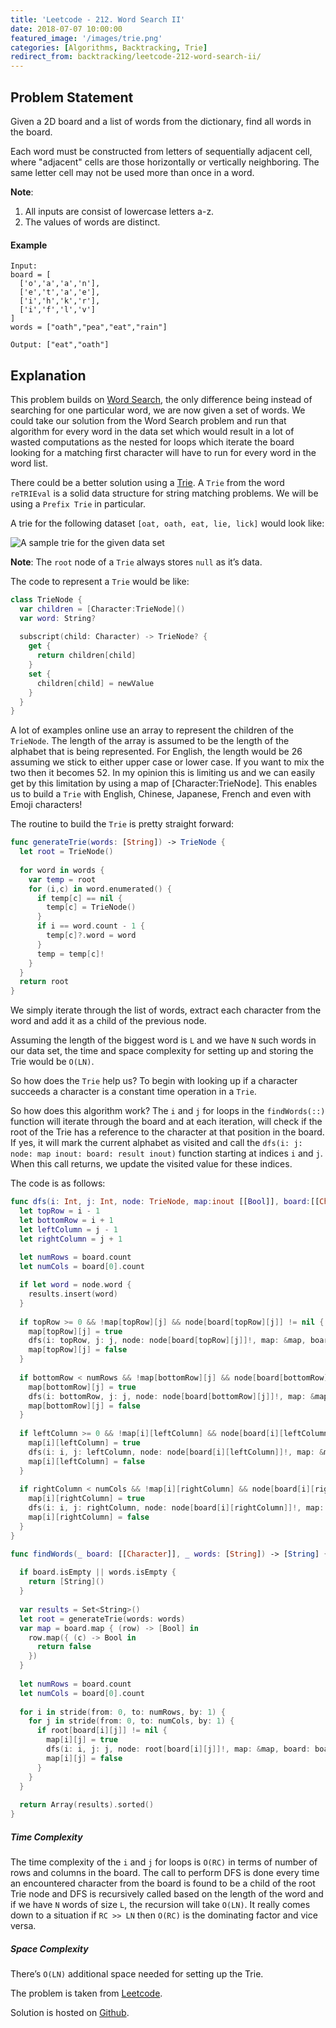 ```yaml
---
title: 'Leetcode - 212. Word Search II'
date: 2018-07-07 10:00:00
featured_image: '/images/trie.png'
categories: [Algorithms, Backtracking, Trie]
redirect_from: backtracking/leetcode-212-word-search-ii/
---
```


## Problem Statement
Given a 2D board and a list of words from the dictionary, find all words in the board.

Each word must be constructed from letters of sequentially adjacent cell, where "adjacent" cells are those horizontally or vertically neighboring. The same letter cell may not be used more than once in a word.

**Note**:
1. All inputs are consist of lowercase letters a-z.
2. The values of words are distinct.

#### Example
```
Input: 
board = [
  ['o','a','a','n'],
  ['e','t','a','e'],
  ['i','h','k','r'],
  ['i','f','l','v']
]
words = ["oath","pea","eat","rain"]

Output: ["eat","oath"]
```

## Explanation

This problem builds on [Word Search](https://mohit.athwani.net/backtracking/leetcode-79-word-search/), the only difference being instead of searching for one particular word, we are now given a set of words. We could take our solution from the Word Search problem and run that algorithm for every word in the data set which would result in a lot of wasted computations as the nested for loops which iterate the board looking for a matching first character will have to run for every word in the word list.

There could be a better solution using a [Trie](https://medium.com/basecs/trying-to-understand-tries-3ec6bede0014). A `Trie` from the word `reTRIEval` is a solid data structure for string matching problems. We will be using a `Prefix Trie` in particular.

A trie for the following dataset `[oat, oath, eat, lie, lick]` would look like:

![A sample trie for the given data set](/images/trie.png)

**Note**: The `root` node of a `Trie` always stores `null` as it’s data.

The code to represent a `Trie` would be like:

```swift
class TrieNode {
  var children = [Character:TrieNode]()
  var word: String?
  
  subscript(child: Character) -> TrieNode? {
    get {
      return children[child]
    }
    set {
      children[child] = newValue
    }
  }
}
```

A lot of examples online use an array to represent the children of the `TrieNode`. The length of the array is assumed to be the length of the alphabet that is being represented. For English, the length would be 26 assuming we stick to either upper case or lower case. If you want to mix the two then it becomes 52. In my opinion this is limiting us and we can easily get by this limitation by using a map of [Character:TrieNode]. This enables us to build a `Trie` with English, Chinese, Japanese, French and even with Emoji characters!

The routine to build the `Trie` is pretty straight forward:

```swift
func generateTrie(words: [String]) -> TrieNode {
  let root = TrieNode()
  
  for word in words {
    var temp = root
    for (i,c) in word.enumerated() {
      if temp[c] == nil {
        temp[c] = TrieNode()
      }
      if i == word.count - 1 {
        temp[c]?.word = word
      }
      temp = temp[c]!
    }
  }
  return root
}
```

We simply iterate through the list of words, extract each character from the word and add it as a child of the previous node.

Assuming the length of the biggest word is `L` and we have `N` such words in our data set, the time and space complexity for setting up and storing the Trie would be `O(LN)`.

So how does the `Trie` help us? To begin with looking up if a character succeeds a character is a constant time operation in a `Trie`.

So how does this algorithm work? The `i` and `j` for loops in the `findWords(::)` function will iterate through the board and at each iteration, will check if the root of the Trie has a reference to the character at that position in the board. If yes, it will mark the current alphabet as visited and call the `dfs(i: j: node: map inout: board: result inout)` function starting at indices `i` and `j`. When this call returns, we update the visited value for these indices.

The code is as follows:

```swift
func dfs(i: Int, j: Int, node: TrieNode, map:inout [[Bool]], board:[[Character]], results: inout Set<String>) {
  let topRow = i - 1
  let bottomRow = i + 1
  let leftColumn = j - 1
  let rightColumn = j + 1
  
  let numRows = board.count
  let numCols = board[0].count

  if let word = node.word {
    results.insert(word)
  }
  
  if topRow >= 0 && !map[topRow][j] && node[board[topRow][j]] != nil {
    map[topRow][j] = true
    dfs(i: topRow, j: j, node: node[board[topRow][j]]!, map: &map, board: board, results: &results)
    map[topRow][j] = false
  }
  
  if bottomRow < numRows && !map[bottomRow][j] && node[board[bottomRow][j]] != nil {
    map[bottomRow][j] = true
    dfs(i: bottomRow, j: j, node: node[board[bottomRow][j]]!, map: &map, board: board, results: &results)
    map[bottomRow][j] = false
  }
  
  if leftColumn >= 0 && !map[i][leftColumn] && node[board[i][leftColumn]] != nil {
    map[i][leftColumn] = true
    dfs(i: i, j: leftColumn, node: node[board[i][leftColumn]]!, map: &map, board: board, results: &results)
    map[i][leftColumn] = false
  }
  
  if rightColumn < numCols && !map[i][rightColumn] && node[board[i][rightColumn]] != nil {
    map[i][rightColumn] = true
    dfs(i: i, j: rightColumn, node: node[board[i][rightColumn]]!, map: &map, board: board, results: &results)
    map[i][rightColumn] = false
  }
}

func findWords(_ board: [[Character]], _ words: [String]) -> [String] {
  
  if board.isEmpty || words.isEmpty {
    return [String]()
  }
  
  var results = Set<String>()
  let root = generateTrie(words: words)
  var map = board.map { (row) -> [Bool] in
    row.map({ (c) -> Bool in
      return false
    })
  }
  
  let numRows = board.count
  let numCols = board[0].count
  
  for i in stride(from: 0, to: numRows, by: 1) {
    for j in stride(from: 0, to: numCols, by: 1) {
      if root[board[i][j]] != nil {
        map[i][j] = true
        dfs(i: i, j: j, node: root[board[i][j]]!, map: &map, board: board, results: &results)
        map[i][j] = false
      }
    }
  }
  
  return Array(results).sorted()
}
```

##### Time Complexity

The time complexity of the `i` and `j` for loops is `O(RC)` in terms of number of rows and columns in the board. The call to perform DFS is done every time an encountered character from the board is found to be a child of the root Trie node and DFS is recursively called based on the length of the word and if we have `N` words of size `L`, the recursion will take `O(LN)`. It really comes down to a situation if `RC >> LN` then `O(RC)` is the dominating factor and vice versa.

##### Space Complexity

There’s `O(LN)` additional space needed for setting up the Trie.

The problem is taken from [Leetcode](https://leetcode.com/problems/word-search-ii/description/).

Solution is hosted on [Github](https://github.com/mohitathwani/SwiftCodingChallenges/blob/master/wordSearchII/WordSearchII.playground/Contents.swift).